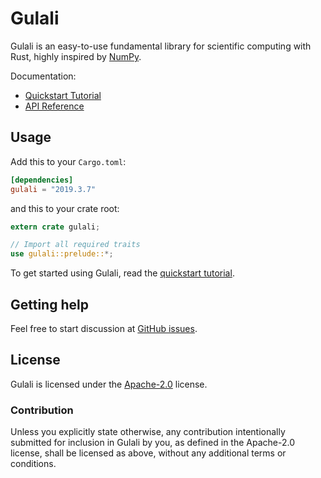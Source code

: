 # Gulali
Gulali is an easy-to-use fundamental library for scientific computing with Rust,
highly inspired by [NumPy].

Documentation:
- [Quickstart Tutorial][quickstart tutorial]
- [API Reference]

[NumPy]: http://www.numpy.org/
[API Reference]: https://docs.rs/gulali

## Usage
Add this to your `Cargo.toml`:

```toml
[dependencies]
gulali = "2019.3.7"
```

and this to your crate root:

```rust
extern crate gulali;

// Import all required traits
use gulali::prelude::*;
```

To get started using Gulali, read the [quickstart tutorial].

[quickstart tutorial]:  https://docs.rs/gulali#quickstart-tutorial

## Getting help
Feel free to start discussion at [GitHub issues].

[Github issues]: https://github.com/pyk/gulali/issues/new/choose

## License
Gulali is licensed under the [Apache-2.0](./LICENSE) license.

### Contribution
Unless you explicitly state otherwise, any contribution intentionally
submitted for inclusion in Gulali by you, as defined in the Apache-2.0
license, shall be licensed as above, without
any additional terms or conditions.
